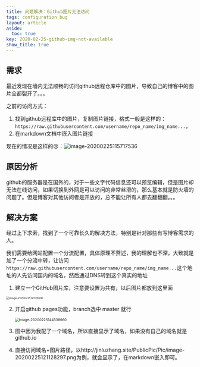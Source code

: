 ```yaml
---
title: 问题解决：Github图片无法访问
tags: configuration bug
layout: article
aside:
  toc: true
key: 2020-02-25-github-img-not-available
show_title: true
---
```



## 需求

最近发现在墙内无法顺畅的访问github远程仓库中的图片，导致自己的博客中的图片全都裂开了。。。
<!--more-->
之前的访问方式：

1. 找到github远程库中的图片，复制图片链接，格式一般是这样的：`https://raw.githubusercontent.com/username/repo_name/img_name...`， 
2. 在markdown文档中嵌入图片链接

现在的情况是这样的:cry:：![image-20200225115717536](https://jinluzhang.site/PublicPic/Pic/image-20200225115717536.png)

## 原因分析

github的服务器是在国外的，对于一些文字代码信息还可以预览编辑，但是图片却无法在线访问，如果切换到外网是可以访问的非常丝滑的，那么基本就是防火墙的问题了。但是博客对其他访问者是开放的，总不能让所有人都去翻翻翻。。。

## 解决方案

经过上下求索，找到了一个可靠长久的解决方法，特别是针对那些有写博客需求的人。

我们需要给网站配置一个分流配置，具体原理不赘述，我的理解也不深，大致就是加了一个分流中转，让访问`https://raw.githubusercontent.com/username/repo_name/img_name...`这个地址的人先访问国内的域名，然后通过DNS转到这个真实的地址

1. 建立一个GitHub图片库，注意要设置为共有，以后图片都放到这里面

<img src="https://jinluzhang.site/PublicPic/Pic/image-20200225121128297.png" alt="image-20200225121128297" style="zoom:50%;" />

2. 开启github pages功能，branch选中 master 就行

   <img src="https://jinluzhang.site/PublicPic/Pic/image-20200225144538660.png" alt="image-20200225144538660" style="zoom:67%;" />

3. 图中因为我配了一个域名，所以直接显示了域名，如果没有自己的域名就是github.io
4. 直接访问域名+图片路径，以http://jinluzhang.site/PublicPic/Pic/image-20200225121128297.png为例，就会显示了，在markdown嵌入即可。